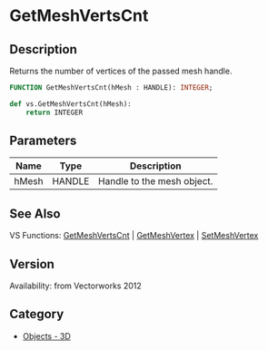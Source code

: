 # GetMeshVertsCnt

## Description
Returns the number of vertices of the passed mesh handle.

```pascal
FUNCTION GetMeshVertsCnt(hMesh : HANDLE): INTEGER;
```

```python
def vs.GetMeshVertsCnt(hMesh):
    return INTEGER
```

## Parameters
|Name|Type|Description|
|---|---|---|
|hMesh|HANDLE|Handle to the mesh object.|

## See Also
VS Functions:
[GetMeshVertsCnt](GetMeshVertsCnt.md) 
| [GetMeshVertex](GetMeshVertex.md) 
| [SetMeshVertex](SetMeshVertex.md)

## Version
Availability: from Vectorworks 2012

## Category
* [Objects - 3D](../Categories/Objects%20-%203D.md)
